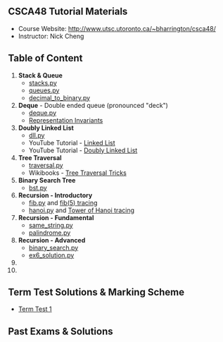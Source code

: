 CSCA48 Tutorial Materials
---------------
+ Course Website: http://www.utsc.utoronto.ca/~bharrington/csca48/
+ Instructor: Nick Cheng


Table of Content
---------------
1. <b>Stack & Queue</b>
    + [stacks.py](./01_Stack_Queue/stacks.py)
    + [queues.py](./01_Stack_Queue/queues.py)
    + [decimal_to_binary.py](./01_Stack_Queue/decimal_to_binary.py)
2. <b>Deque</b> - Double ended queue (pronounced "deck")
	+ [deque.py](./02_Deque/deque.py)
	+ [Representation Invariants](https://www.cs.cmu.edu/~rwh/introsml/techniques/repinv.htm)
3. <b>Doubly Linked List</b>
	+ [dll.py](./03_Doubly_Linked_List/dll.py)
	+ YouTube Tutorial - [Linked List](https://www.youtube.com/watch?v=Ast5sKQXxEU)
	+ YouTube Tutorial - [Doubly Linked List](https://www.youtube.com/watch?v=sDP_pReYNEc)
4. <b>Tree Traversal</b>
    + [traversal.py](./04_Tree_Traversal/traversal.py)
    + Wikibooks - [Tree Traversal Tricks](https://en.wikibooks.org/wiki/A-level_Computing_2009/AQA/Problem_Solving,_Programming,_Operating_Systems,_Databases_and_Networking/Programming_Concepts/Tree_traversal_algorithms_for_a_binary_tree)
5. <b>Binary Search Tree</b>
    + [bst.py](./05_Binary_Search_Tree/bst.py)
6. <b>Recursion - Introductory</b>
    + [fib.py](./06_Recursion/fib.py) and [fib(5) tracing](./06_Recursion/fib_trace.jpg)
    + [hanoi.py](./06_Recursion/hanoi.py) and [Tower of Hanoi tracing](./06_Recursion/hanoi_trace.jpg)
7. <b>Recursion - Fundamental</b>
    + [same_string.py](./07_MoreRecursion/same_string.py)
    + [palindrome.py](./07_MoreRecursion/palindrome.py)
8. <b>Recursion - Advanced</b>
    + [binary_search.py](./08_EvenMoreRecursion/binary_search.py)
    + [ex6_solution.py](./08_EvenMoreRecursion/ex6_solution.py)
9. <b></b>
10. <b></b>

Term Test Solutions & Marking Scheme
---------------
+ [Term Test 1](./TT1_solution_W2017.md)


Past Exams & Solutions
---------------
